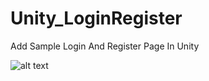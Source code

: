 # Unity_LoginRegister
Add Sample Login And Register Page In Unity

![alt text](https://i.ibb.co/5F5J4RF/Unity-Login-Register.jpg)
